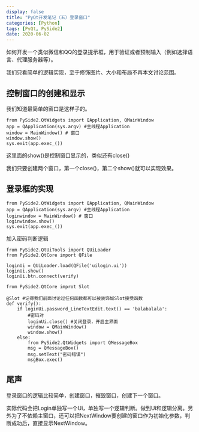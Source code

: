 ```yaml
---
display: false
title: "PyQt开发笔记（五）登录窗口"
categories: [Python]
tags: [PyQt, PySide2]
date: 2020-06-02
---
```


如何开发一个类似微信和QQ的登录提示框，用于验证或者预制输入（例如选择语言、代理服务器等）。

我们只看简单的逻辑实现，至于修饰图片、大小和布局不再本文讨论范围。

## 控制窗口的创建和显示

我们知道最简单的窗口是这样子的。

```
from PySide2.QtWidgets import QApplication, QMainWindow
app = QApplication(sys.argv) #主线程Application
window = MainWindow() # 窗口
window.show()
sys.exit(app.exec_())
```

这里面的show()是控制窗口显示的，类似还有close()

我们只要创建两个窗口，第一个close()，第二个show()就可以实现效果。

## 登录框的实现

```
from PySide2.QtWidgets import QApplication, QMainWindow
app = QApplication(sys.argv) #主线程Application
loginwindow = MainWindow() # 窗口
loginwindow.show()
sys.exit(app.exec_())
```

加入密码判断逻辑
```
from PySide2.QtUiTools import QUiLoader
from PySide2.QtCore import QFile

loginUi = QUiLoader.load(QFile('uilogin.ui'))
loginUi.show()
loginUi.btn.connect(verify)

from PySide2.QtCore improt Slot

@Slot #记得我们前面讨论过任何函数都可以被装饰城Slot接受函数
def verify():
    if loginUi.password_LineTextEdit.text() == 'balabalala':
        #密码对
        loginUi.close() #关闭登录，开启主界面
        window = QMainWindow()
        window.show() 
    else:
        from PySide2.QtWidgets import QMessageBox
        msg = QMessageBox()
        msg.setText("密码错误")
        msgBox.exec()
```

## 尾声
登录窗口的逻辑比较简单，创建窗口，摧毁窗口，创建下一个窗口。

实际代码会把Login单独写一个Ui，单独写一个逻辑判断。做到Ui和逻辑分离。另外为了不依赖主窗口，还可以把NextWindow要创建的窗口作为初始化参数，判断成功后，直接显示NextWindow。


